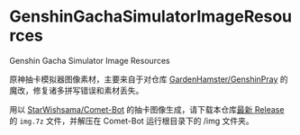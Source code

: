 # GenshinGachaSimulatorImageResources

Genshin Gacha Simulator Image Resources

原神抽卡模拟器图像素材，主要来自于对仓库 [GardenHamster/GenshinPray](https://github.com/GardenHamster/GenshinPray) 的魔改，修复诸多拼写错误和素材丢失。

用以 [StarWishsama/Comet-Bot](https://github.com/StarWishsama/Comet-Bot) 的抽卡图像生成，请下载本仓库[最新 Release](https://github.com/SDLMoe/GenshinGachaSimulatorImageResources/releases/latest) 的 `img.7z` 文件，并解压在 Comet-Bot 运行根目录下的 /img 文件夹。
